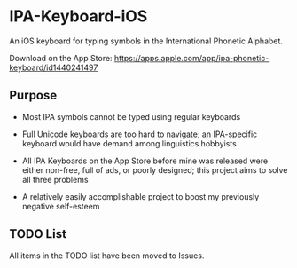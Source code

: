 # IPA-Keyboard-iOS

An iOS keyboard for typing symbols in the International Phonetic Alphabet. 

Download on the App Store: https://apps.apple.com/app/ipa-phonetic-keyboard/id1440241497

## Purpose

- Most IPA symbols cannot be typed using regular keyboards

- Full Unicode keyboards are too hard to navigate; an IPA-specific keyboard would have demand among linguistics hobbyists

- All IPA Keyboards on the App Store before mine was released were either non-free, full of ads, or poorly designed; this project aims to solve all three problems

- A relatively easily accomplishable project to boost my previously negative self-esteem

## TODO List

All items in the TODO list have been moved to Issues.

